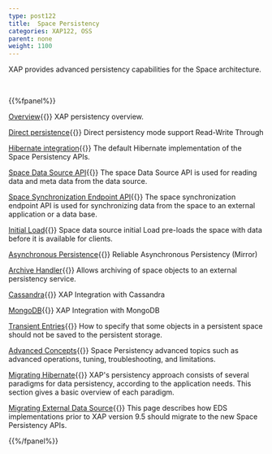 ```yaml
---
type: post122
title:  Space Persistency
categories: XAP122, OSS
parent: none
weight: 1100
---
```




XAP provides advanced persistency capabilities for the Space architecture.
 
<br>

{{%fpanel%}}

[Overview](./space-persistency.html){{<wbr>}}
XAP persistency overview.

[Direct persistence](./direct-persistency.html){{<wbr>}}
Direct persistency mode support Read-Write Through

[Hibernate integration](./hibernate-space-persistency.html){{<wbr>}}
The default Hibernate implementation of the Space Persistency APIs.

[Space Data Source API](./space-data-source-api.html){{<wbr>}}
The space Data Source API is used for reading data and meta data from the data source.

[Space Synchronization Endpoint API](./space-synchronization-endpoint-api.html){{<wbr>}}
The space synchronization endpoint API is used for synchronizing data from the space to an external application or a data base.

[Initial Load](./space-persistency-initial-load.html){{<wbr>}}
Space data source initial Load pre-loads the space with data before it is available for clients.

[Asynchronous Persistence](./asynchronous-persistency-with-the-mirror.html){{<wbr>}}
Reliable Asynchronous Persistency (Mirror)

[Archive Handler](./archive-container.html){{<wbr>}}
Allows archiving of space objects to an external persistency service.

[Cassandra](./cassandra.html){{<wbr>}}
XAP Integration with Cassandra

[MongoDB](./mongodb.html){{<wbr>}}
XAP Integration with MongoDB

[Transient Entries](./transient-entries.html){{<wbr>}}
How to specify that some objects in a persistent space should not be saved to the persistent storage.

[Advanced Concepts](./space-persistency-advanced-topics.html){{<wbr>}}
Space Persistency advanced topics such as advanced operations, tuning, troubleshooting, and limitations.

[Migrating Hibernate](./persistency-migrating-hibernate.html){{<wbr>}}
XAP's persistency approach consists of several paradigms for data persistency, according to the application needs. This section gives a basic overview of each paradigm.

[Migrating External Data Source](./migrating-from-external-data-source-api.html){{<wbr>}}
This page describes how EDS implementations prior to XAP version 9.5 should migrate to the new Space Persistency APIs.

{{%/fpanel%}}



